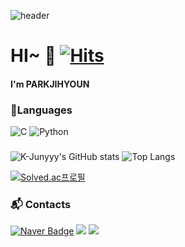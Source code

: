 ![header](https://capsule-render.vercel.app/api?type=Waving&color=e49797&height=170&section=header&fontSize=50&animation=fadeIn)
# HI~ 🙂  [![Hits](https://hits.seeyoufarm.com/api/count/incr/badge.svg?url=https%3A%2F%2Fgithub.com%2Fparkjihyoun&count_bg=%23FF9494&title_bg=%23464646&icon=googlekeep.svg&icon_color=%23FF9F9F&title=hits&edge_flat=false)](https://hits.seeyoufarm.com)
#### I'm PARKJIHYOUN
### 💪Languages
![C](https://img.shields.io/badge/C-A8B9CC?style=flat-square&logo=C&logoColor=black)
![Python](https://img.shields.io/badge/python-3776AB?style=flat-square&logo=Python&logoColor=black)

###
![K-Junyyy's GitHub stats](https://github-readme-stats.vercel.app/api?username=parkjihyoun&show_icons=true&theme=dracula) 
![Top Langs](https://github-readme-stats.vercel.app/api/top-langs/?username=parkjihyoun&layout=compact&theme=dracula)

[![Solved.ac프로필](http://mazassumnida.wtf/api/generate_badge?boj=jihyoun2002)](https://solved.ac/jihyoun2002)


### :mailbox_with_mail: Contacts
[![Naver Badge](https://img.shields.io/badge/Naver-03C75A?style=flat-square&logo=Naver&logoColor=white&link=mailto:rlatngus1691@naver.com)](mailto:jihyoun2002@naver.com)
 <img src="https://img.shields.io/badge/github-181717?style=for-the-badge&logo=github&logoColor=white">
 <a href="https://www.notion.so/88c35ffcea354c37af09ec32380cd7f8?pvs=4)https://www.notion.so/88c35ffcea354c37af09ec32380cd7f8?pvs=4)"><img src="https://img.shields.io/badge/Notion-000000?style=flat-square&logo=Notion&logoColor=white&link=https://www.notion.so/88c35ffcea354c37af09ec32380cd7f8?pvs=4)https://www.notion.so/88c35ffcea354c37af09ec32380cd7f8?pvs=4"/></a>

